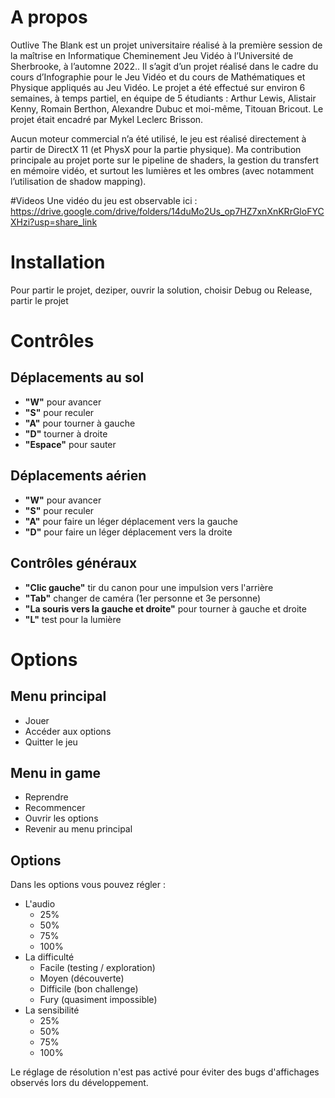 # A propos
Outlive The Blank est un projet universitaire réalisé à la première session de la maîtrise en Informatique Cheminement Jeu Vidéo à l’Université de Sherbrooke, à l’automne 2022.. Il s’agit d’un projet réalisé dans le cadre du cours d’Infographie pour le Jeu Vidéo et du cours de Mathématiques et Physique appliqués au Jeu Vidéo.
Le projet a été effectué sur environ 6 semaines, à temps partiel, en équipe de 5 étudiants : Arthur Lewis, Alistair Kenny, Romain Berthon, Alexandre Dubuc et moi-même, Titouan Bricout. Le projet était encadré par Mykel Leclerc Brisson.

Aucun moteur commercial n’a été utilisé, le jeu est réalisé directement à partir de DirectX 11 (et PhysX pour la partie physique).
Ma contribution principale au projet porte sur le pipeline de shaders, la gestion du transfert en mémoire vidéo, et surtout les lumières et les ombres (avec notamment l’utilisation de shadow mapping).

#Videos
Une vidéo du jeu est observable ici : https://drive.google.com/drive/folders/14duMo2Us_op7HZ7xnXnKRrGloFYCXHzi?usp=share_link

# Installation

Pour partir le projet, deziper, ouvrir la solution, choisir Debug ou Release, partir le projet

# Contrôles

## Déplacements au sol

* **"W"** pour avancer
* **"S"** pour reculer
* **"A"** pour tourner à gauche
* **"D"** tourner à droite
* **"Espace"** pour sauter

## Déplacements aérien

* **"W"** pour avancer
* **"S"** pour reculer
* **"A"** pour faire un léger déplacement vers la gauche
* **"D"** pour faire un léger déplacement vers la droite

## Contrôles généraux
* **"Clic gauche"** tir du canon pour une impulsion vers l'arrière
* **"Tab"** changer de caméra (1er personne et 3e personne)
* **"La souris vers la gauche et droite"** pour tourner à gauche et droite
* **"L"** test pour la lumière


# Options

## Menu principal

* Jouer
* Accéder aux options
* Quitter le jeu

## Menu in game
* Reprendre
* Recommencer
* Ouvrir les options
* Revenir au menu principal

## Options
Dans les options vous pouvez régler :
* L'audio
    * 25%
    * 50%
    * 75%
    * 100%
* La difficulté
    * Facile (testing / exploration)
    * Moyen (découverte)
    * Difficile (bon challenge)
    * Fury (quasiment impossible)
* La sensibilité
    * 25%
    * 50%
    * 75%
    * 100%

Le réglage de résolution n'est pas activé pour éviter des bugs d'affichages observés lors du développement.
